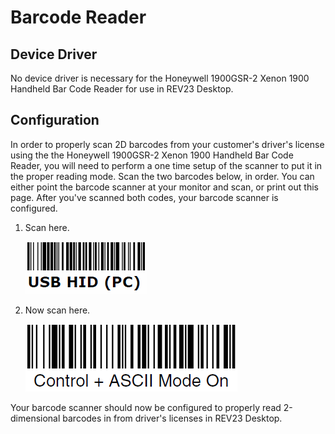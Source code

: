 # Barcode Reader

## Device Driver

No device driver is necessary for the Honeywell 1900GSR-2 Xenon 1900 Handheld Bar Code Reader for use in REV23 Desktop.

## Configuration
In order to properly scan 2D barcodes from your customer's driver's license using the the Honeywell 1900GSR-2 Xenon 1900 Handheld Bar Code Reader, you will need to perform a one time setup of the scanner to put it in the proper reading mode. Scan the two barcodes below, in order. You can either point the barcode scanner at your monitor and scan, or print out this page. After you've scanned both codes, your barcode scanner is configured.


1. Scan here.

    ![Barcode USB HID](img/barcode-usb-hid.png)

1. Now scan here.
    
    ![Barcode Control + ASCII Mode On](img/barcode-control-ascii-mode-on.png)

Your barcode scanner should now be configured to properly read 2-dimensional barcodes in from driver's licenses in REV23 Desktop.
